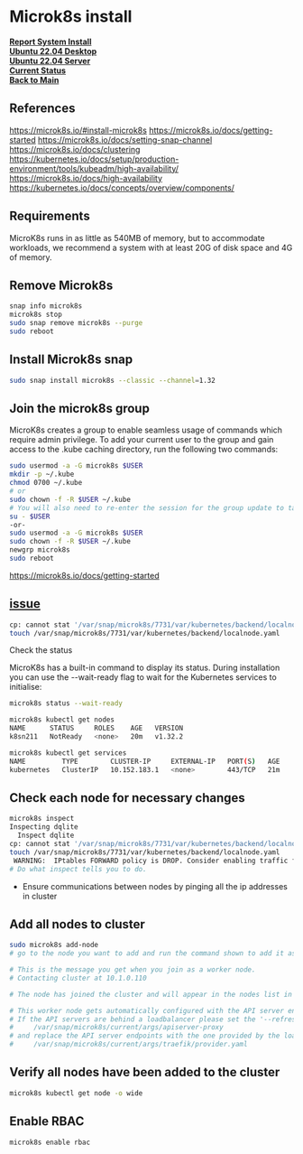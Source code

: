 # Microk8s install

**[Report System Install](./report-system-install.md)**\
**[Ubuntu 22.04 Desktop](../linux/ubuntu22-04/desktop-install.md)**\
**[Ubuntu 22.04 Server](../linux/ubuntu22-04/server-install.md)**\
**[Current Status](../development/status/weekly/current_status.md)**\
**[Back to Main](../README.md)**

## References

<https://microk8s.io/#install-microk8s>
<https://microk8s.io/docs/getting-started>
<https://microk8s.io/docs/setting-snap-channel>
<https://microk8s.io/docs/clustering>
<https://kubernetes.io/docs/setup/production-environment/tools/kubeadm/high-availability/>
<https://microk8s.io/docs/high-availability>
<https://kubernetes.io/docs/concepts/overview/components/>

## Requirements

MicroK8s runs in as little as 540MB of memory, but to accommodate workloads, we recommend a system with at least 20G of disk space and 4G of memory.

## Remove Microk8s

```bash
snap info microk8s
microk8s stop
sudo snap remove microk8s --purge
sudo reboot
```

## Install Microk8s snap

```bash
sudo snap install microk8s --classic --channel=1.32
```

## Join the microk8s group

MicroK8s creates a group to enable seamless usage of commands which require admin privilege. To add your current user to the group and gain access to the .kube caching directory, run the following two commands:

```bash
sudo usermod -a -G microk8s $USER
mkdir -p ~/.kube
chmod 0700 ~/.kube
# or
sudo chown -f -R $USER ~/.kube
# You will also need to re-enter the session for the group update to take place:
su - $USER
-or-
sudo usermod -a -G microk8s $USER  
sudo chown -f -R $USER ~/.kube  
newgrp microk8s  
sudo reboot  
```

<https://microk8s.io/docs/getting-started>

## **[issue](https://github.com/canonical/microk8s/issues/4361)**

```bash
cp: cannot stat '/var/snap/microk8s/7731/var/kubernetes/backend/localnode.yaml': No such file or directory
touch /var/snap/microk8s/7731/var/kubernetes/backend/localnode.yaml
```

Check the status

MicroK8s has a built-in command to display its status. During installation you can use the --wait-ready flag to wait for the Kubernetes services to initialise:

```bash
microk8s status --wait-ready

microk8s kubectl get nodes
NAME      STATUS     ROLES    AGE   VERSION
k8sn211   NotReady   <none>   20m   v1.32.2

microk8s kubectl get services
NAME         TYPE        CLUSTER-IP     EXTERNAL-IP   PORT(S)   AGE
kubernetes   ClusterIP   10.152.183.1   <none>        443/TCP   21m
```

## Check each node for necessary changes

```bash
microk8s inspect
Inspecting dqlite
  Inspect dqlite
cp: cannot stat '/var/snap/microk8s/7731/var/kubernetes/backend/localnode.yaml': No such file or directory
touch /var/snap/microk8s/7731/var/kubernetes/backend/localnode.yaml
 WARNING:  IPtables FORWARD policy is DROP. Consider enabling traffic forwarding with: sudo iptables -P FORWARD ACCEPT
# Do what inspect tells you to do.

```

- Ensure communications between nodes by pinging all the ip addresses in cluster

## Add all nodes to cluster

```bash
sudo microk8s add-node
# go to the node you want to add and run the command shown to add it as either a control plane or worker node.

# This is the message you get when you join as a worker node.
# Contacting cluster at 10.1.0.110

# The node has joined the cluster and will appear in the nodes list in a few seconds.

# This worker node gets automatically configured with the API server endpoints.
# If the API servers are behind a loadbalancer please set the '--refresh-interval' to '0s' in:
#     /var/snap/microk8s/current/args/apiserver-proxy
# and replace the API server endpoints with the one provided by the loadbalancer in:
#     /var/snap/microk8s/current/args/traefik/provider.yaml
```

## Verify all nodes have been added to the cluster

```bash
microk8s kubectl get node -o wide
```

## Enable RBAC

```bash
microk8s enable rbac
```
